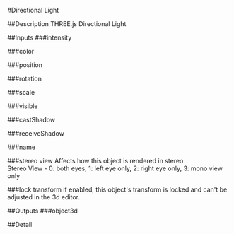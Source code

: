 #Directional Light

##Description
THREE.js Directional Light

##Inputs
###intensity


###color


###position


###rotation


###scale


###visible


###castShadow


###receiveShadow


###name


###stereo view
Affects how this object is rendered in stereo  
Stereo View - 0: both eyes, 1: left eye only, 2: right eye only, 3: mono view only

###lock transform
if enabled, this object's transform is locked and can't be adjusted in the 3d editor.

##Outputs
###object3d


##Detail

